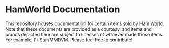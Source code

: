 # HamWorld Documentation
This repository houses documentation for certain items sold by [Ham World](https://hamworldinc.com/).
Note that these documents are provided as a courtesy, and items and brands depicted here are subject to licenses of whoever made those items. For example, Pi-Star/MMDVM.
Please feel free to contribute!
